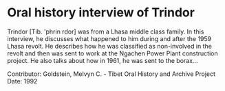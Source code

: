 # Oral history interview of Trindor


Trindor [Tib. 'phrin rdor] was from a Lhasa middle class family. In this interview, he discusses what happened to him during and after the 1959 Lhasa revolt. He describes how he was classified as non-involved in the revolt and then was sent to work at the Ngachen Power Plant construction project. He also talks about how in 1961, he was sent to the borax...


Contributor:
                        Goldstein, Melvyn C. - Tibet Oral History and Archive Project  
Date:
1992  

